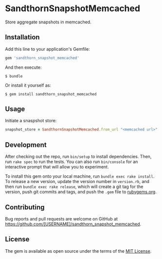 # SandthornSnapshotMemcached

Store aggregate snapshots in memcached.

## Installation

Add this line to your application's Gemfile:

```ruby
gem 'sandthorn_snapshot_memcached'
```

And then execute:

    $ bundle

Or install it yourself as:

    $ gem install sandthorn_snapshot_memcached

## Usage

Initiate a snaspshot store:

```ruby
snapshot_store = SandthornSnapshotMemcached.from_url "<memcached url>"
```

## Development

After checking out the repo, run `bin/setup` to install dependencies. Then, run `rake spec` to run the tests. You can also run `bin/console` for an interactive prompt that will allow you to experiment.

To install this gem onto your local machine, run `bundle exec rake install`. To release a new version, update the version number in `version.rb`, and then run `bundle exec rake release`, which will create a git tag for the version, push git commits and tags, and push the `.gem` file to [rubygems.org](https://rubygems.org).

## Contributing

Bug reports and pull requests are welcome on GitHub at https://github.com/[USERNAME]/sandthorn_snapshot_memcached.

## License

The gem is available as open source under the terms of the [MIT License](https://opensource.org/licenses/MIT).
